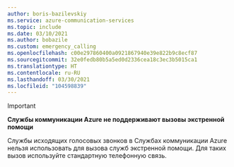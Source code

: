 ```yaml
---
author: boris-bazilevskiy
ms.service: azure-communication-services
ms.topic: include
ms.date: 03/10/2021
ms.author: bobazile
ms.custom: emergency_calling
ms.openlocfilehash: c00e297860400a0921867940e39e822b9c8ecf87
ms.sourcegitcommit: 32e0fedb80b5a5ed0d2336cea18c3ec3b5015ca1
ms.translationtype: HT
ms.contentlocale: ru-RU
ms.lasthandoff: 03/30/2021
ms.locfileid: "104598839"
---
```

> [!IMPORTANT]
> **Службы коммуникации Azure не поддерживают вызовы экстренной помощи**
>
> Службы исходящих голосовых звонков в Службах коммуникации Azure нельзя использовать для вызова служб экстренной помощи. Для таких вызов используйте стандартную телефонную связь.